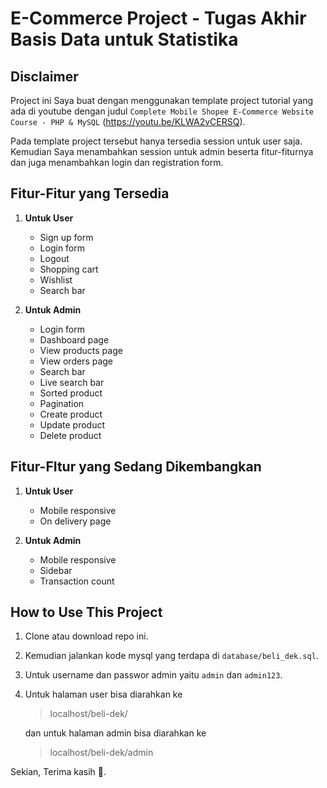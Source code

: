 # E-Commerce Project - Tugas Akhir Basis Data untuk Statistika


## Disclaimer

Project ini Saya buat dengan menggunakan template project tutorial yang ada di youtube dengan judul `Complete Mobile Shopee E-Commerce Website Course - PHP & MySQL` (https://youtu.be/KLWA2vCERSQ).

Pada template project tersebut hanya tersedia session untuk user saja. Kemudian Saya menambahkan session untuk admin beserta fitur-fiturnya dan juga menambahkan login dan registration form.


## Fitur-Fitur yang Tersedia

1. **Untuk User**
   - Sign up form
   - Login form
   - Logout
   - Shopping cart
   - Wishlist
   - Search bar

2. **Untuk Admin**
   - Login form
   - Dashboard page
   - View products page
   - View orders page
   - Search bar
   - Live search bar
   - Sorted product
   - Pagination
   - Create product
   - Update product
   - Delete product


## Fitur-FItur yang Sedang Dikembangkan

1. **Untuk User**
   - Mobile responsive
   - On delivery page

2. **Untuk Admin**
   - Mobile responsive
   - Sidebar
   - Transaction count


## How to Use This Project

1. Clone atau download repo ini.
2. Kemudian jalankan kode mysql yang terdapa di `database/beli_dek.sql`.
3. Untuk username dan passwor admin yaitu `admin` dan `admin123`.
4. Untuk halaman user bisa diarahkan ke
   > localhost/beli-dek/
   
   dan untuk halaman admin bisa diarahkan ke
   > localhost/beli-dek/admin


Sekian, Terima kasih 🙏.